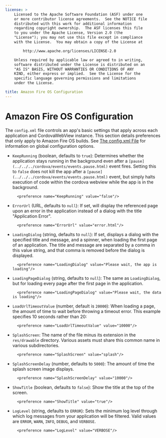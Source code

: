 ```yaml
---
license: >
    Licensed to the Apache Software Foundation (ASF) under one
    or more contributor license agreements.  See the NOTICE file
    distributed with this work for additional information
    regarding copyright ownership.  The ASF licenses this file
    to you under the Apache License, Version 2.0 (the
    "License"); you may not use this file except in compliance
    with the License.  You may obtain a copy of the License at

        http://www.apache.org/licenses/LICENSE-2.0

    Unless required by applicable law or agreed to in writing,
    software distributed under the License is distributed on an
    "AS IS" BASIS, WITHOUT WARRANTIES OR CONDITIONS OF ANY
    KIND, either express or implied.  See the License for the
    specific language governing permissions and limitations
    under the License.

title: Amazon Fire OS Configuration
---
```


# Amazon Fire OS Configuration

The `config.xml` file controls an app's basic settings that apply
across each application and CordovaWebView instance. This section
details preferences that only apply to  Amazon Fire OS builds. See [The config.xml
File](config_ref_index.md.html#The%20config.xml%20File) for information on global configuration options.

- `KeepRunning` (boolean, defaults to `true`): Determines whether the
  application stays running in the background even after a `[pause](../../../cordova/events/events.pause.html)`
  event fires. Setting this to `false` does not kill the app after a
  `[pause](../../../cordova/events/events.pause.html)` event, but simply halts execution of code within the cordova
  webview while the app is in the background.

        <preference name="KeepRunning" value="false"/>

- `ErrorUrl` (URL, defaults to `null`):
  If set, will display the referenced page upon an error in the application
  instead of a dialog with the title "Application Error".

        <preference name="ErrorUrl" value="error.html"/>

- `LoadingDialog` (string, defaults to `null`): If set, displays a dialog with
  the specified title and message, and a spinner, when loading the first
  page of an application. The title and message are separated by a comma
  in this value string, and that comma is removed before the dialog is
  displayed.

        <preference name="LoadingDialog" value="Please wait, the app is loading"/>

- `LoadingPageDialog` (string, defaults to `null`): The same as `LoadingDialog`,
  but for loading every page after the first page in the application.

        <preference name="LoadingPageDialog" value="Please wait, the data is loading"/>

- `LoadUrlTimeoutValue` (number, default is `20000`): When loading a
  page, the amount of time to wait before throwing a timeout error.
  This example specifies 10 seconds rather than 20:

        <preference name="LoadUrlTimeoutValue" value="10000"/>

- `SplashScreen`: The name of the file minus its extension in the
  `res/drawable` directory.  Various assets must share this common
  name in various subdirectories.

        <preference name="SplashScreen" value="splash"/>

- `SplashScreenDelay` (number, defaults to `5000`): The amount of
  time the splash screen image displays.

        <preference name="SplashScreenDelay" value="10000"/>

- `ShowTitle` (boolean, defaults to `false`): Show the title at the top
  of the screen.

        <preference name="ShowTitle" value="true"/>

- `LogLevel` (string, defaults to `ERROR`): Sets the minimum log level
  through which log messages from your application will be filtered. Valid
  values are `ERROR`, `WARN`, `INFO`, `DEBUG`, and `VERBOSE`.

        <preference name="LogLevel" value="VERBOSE"/>
